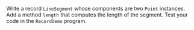 Write a record `LineSegment` whose components are two `Point` instances. Add a method `length` that computes the length of the segment. Test your code in the `RecordDemo` program.
